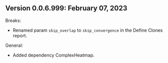 Version 0.0.6.999: February 07, 2023
-------------------------------------------------------------------------------

Breaks:

+ Renamed param `skip_overlap` to `skip_convergence` in the Define Clones report.

General:

+ Added dependency ComplexHeatmap.